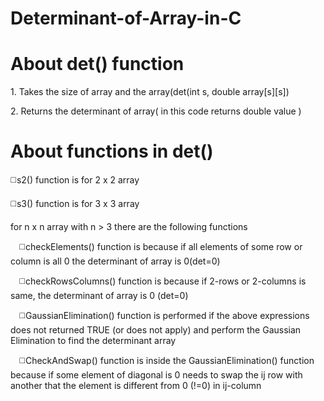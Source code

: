 # __________________________Determinant-of-Array-in-C__________________________
# About det() function
<p>1. Takes the size of array and the array(det(int s, double array[s][s])</p>
<p>2. Returns the determinant of array( in this code returns double value )</p>

# About functions in det()
<p>◻️s2() function is for 2 x 2 array</p>
<p>◻️s3() function is for 3 x 3 array</p>
<p>for n x n array with n > 3 there are the following functions</p> 
  <p>&emsp;◻️checkElements() function is because if all elements of some row or column is all 0 the determinant of array is 0(det=0)</p>
  <p>&emsp;◻️checkRowsColumns() function is because if 2-rows or 2-columns is same, the determinant of array is 0 (det=0)</p>
  <p>&emsp;◻️GaussianElimination() function is performed if the above expressions does not returned TRUE (or does not apply) and perform the Gaussian Elimination to find the determinant array </p>
  <p>&emsp;◻️CheckAndSwap() function is inside the GaussianElimination() function because if some element of diagonal is 0 needs to swap the ij row with another that the element is different from 0 (!=0) in ij-column </p>
